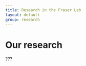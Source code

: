 ```yaml
---
title: Research in the Fraser Lab
layout: default
group: research
---
```


<div class="row">

# Our research
  
  ???
